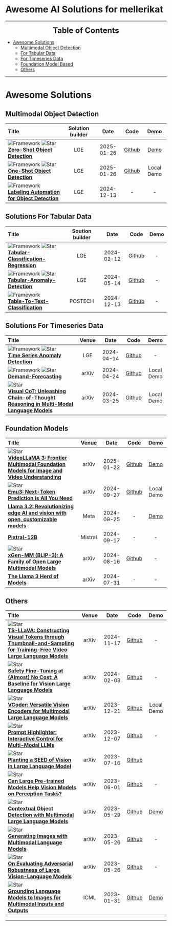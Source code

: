 # Awesome AI Solutions for mellerikat 

---
<font size=5><center><b> Table of Contents </b> </center></font>
- [Awesome Solutions](#awesome-solutions)
  - [Multimodal Object Detection](#multimodal-object-detection)
  - [For Tabular Data](#solutions-for-tabular-data)
  - [For Timeseries Data](#solutions-for-timeseries-data)
  - [Foundation Model Based](#multimodal-in-context-learning)
  - [Others](#others)

---

# Awesome Solutions

## Multimodal Object Detection
|  Title  |   Solution builder  |   Date   |   Code   |   Demo   |
|:--------|:--------:|:--------:|:--------:|:--------:|
| ![Framework](https://img.shields.io/badge/ALO-V2.7.0-blue) ![Star](https://img.shields.io/github/stars/IDEA-Research/GroundingDINO.svg?style=social&label=Star) <br> [**Zero-Shot Object Detection**](https://github.com/mellerihub/Awesome-AISolutions-for-mellerikat/blob/main/docs/zeroshot_objectdetection.md) <br> | LGE | 2025-01-26 | [Github](https://github.com/QwenLM/Qwen2.5-VL) | [Demo](https://huggingface.co/spaces/Qwen/Qwen2.5-VL) |
| ![Framework](https://img.shields.io/badge/ALO-V2.7.0-blue) ![Star](https://img.shields.io/github/stars/baichuan-inc/Baichuan-Omni-1.5.svg?style=social&label=Star) <br> [**One-Shot Object Detection**](https://github.com/baichuan-inc/Baichuan-Omni-1.5/blob/main/baichuan_omni_1_5.pdf) <br> | LGE | 2025-01-26 | [Github](https://github.com/baichuan-inc/Baichuan-Omni-1.5) | Local Demo |
| ![Framework](https://img.shields.io/badge/ALO-V2.7.0-blue)  <br> [**Labeling Automation for Object Detection**](https://arxiv.org/pdf/2412.10360) <br> | LGE | 2024-12-13 | - | - |


## Solutions For Tabular Data
|  Title  |   Soution builder  |   Date   |   Code   |   Demo   |
|:--------|:--------:|:--------:|:--------:|:--------:|
| ![Framework](https://img.shields.io/badge/ALO-V2.7.0-blue) ![Star](https://img.shields.io/github/stars/mellerikat-aicontents/Tabular-Classification-Regression.svg?style=social&label=Star) <br> [**Tabular-Classification-Regression**](https://github.com/mellerihub/Awesome-AISolutions-for-mellerikat/blob/main/docs/tcr.md) <br> | LGE | 2024-02-12 | [Github](https://github.com/mellerikat-aicontents/Tabular-Classification-Regression) | - |
| ![Framework](https://img.shields.io/badge/ALO-V2.7.0-blue) ![Star](https://img.shields.io/github/stars/mellerikat-aicontents/Tabular-Anomaly-Detection.svg?style=social&label=Star) <br> [**Tabular-Anomaly-Detection**](https://github.com/mellerihub/Awesome-AISolutions-for-mellerikat/blob/main/docs/tad.md) <br> | LGE | 2024-05-14 | [Github](https://github.com/mellerikat-aicontents/Tabular-Anomaly-Detection) | - |
| ![Framework](https://img.shields.io/badge/ALO-V2.7.0-blue) <br> [**Table-To-Text-Classification**](https://github.com/mellerihub/Awesome-AISolutions-for-mellerikat/blob/main/docs/table_to_text.md) <br> | POSTECH | 2024-12-13 | [Github](https://github.com/mellerihub/table-to-text) | - |


## Solutions For Timeseries Data
|  Title  |   Venue  |   Date   |   Code   |   Demo   |
|:--------|:--------:|:--------:|:--------:|:--------:|
| ![Framework](https://img.shields.io/badge/ALO-V2.7.0-blue) ![Star](https://img.shields.io/github/stars/mellerikat-aicontents/Anomaly-Detection.svg?style=social&label=Star) <br> [**Time Series Anomaly Detection**](https://github.com/mellerihub/Awesome-AISolutions-for-mellerikat/blob/main/docs/ad.md) <br> | LGE | 2024-04-14 | [Github](https://github.com/mellerikat-aicontents/Anomaly-Detection) | - |
| ![Framework](https://img.shields.io/badge/ALO-V2.7.0-blue) ![Star](https://img.shields.io/github/stars/mellerikat-aicontents/Demand_Forecasting.svg?style=social&label=Star) <br> [**Demand-Forecasting**](https://github.com/mellerihub/Awesome-AISolutions-for-mellerikat/blob/main/docs/demand_forecasting.md) <br> | arXiv | 2024-04-24 | [Github](https://github.com/mellerikat-aicontents/Demand_Forecasting) | Local Demo |
| ![Star](https://img.shields.io/github/stars/deepcs233/Visual-CoT.svg?style=social&label=Star) <br> [**Visual CoT: Unleashing Chain-of-Thought Reasoning in Multi-Modal Language Models**](https://arxiv.org/pdf/2403.16999.pdf) <br> | arXiv | 2024-03-25 | [Github](https://github.com/deepcs233/Visual-CoT) | Local Demo |


## Foundation Models
|  Title  |   Venue  |   Date   |   Code   |   Demo   |
|:--------|:--------:|:--------:|:--------:|:--------:|
| ![Star](https://img.shields.io/github/stars/DAMO-NLP-SG/VideoLLaMA3.svg?style=social&label=Star) <br> [**VideoLLaMA 3: Frontier Multimodal Foundation Models for Image and Video Understanding**](https://arxiv.org/pdf/2501.13106) <br> | arXiv | 2025-01-22 | [Github](https://github.com/DAMO-NLP-SG/VideoLLaMA3) | [Demo](https://huggingface.co/spaces/lixin4ever/VideoLLaMA3) |
| ![Star](https://img.shields.io/github/stars/baaivision/Emu3.svg?style=social&label=Star) <br> [**Emu3: Next-Token Prediction is All You Need**](https://arxiv.org/pdf/2409.18869) <br> | arXiv | 2024-09-27 | [Github](https://github.com/baaivision/Emu3) | Local Demo |
| [**Llama 3.2: Revolutionizing edge AI and vision with open, customizable models**](https://ai.meta.com/blog/llama-3-2-connect-2024-vision-edge-mobile-devices/) | Meta | 2024-09-25 | - | [Demo](https://huggingface.co/meta-llama/Llama-3.2-11B-Vision-Instruct) | 
| [**Pixtral-12B**](https://mistral.ai/news/pixtral-12b/) | Mistral | 2024-09-17 | - | - |
| ![Star](https://img.shields.io/github/stars/salesforce/LAVIS.svg?style=social&label=Star) <br> [**xGen-MM (BLIP-3): A Family of Open Large Multimodal Models**](https://arxiv.org/pdf/2408.08872) <br> | arXiv | 2024-08-16 | [Github](https://github.com/salesforce/LAVIS/tree/xgen-mm) | - |
| [**The Llama 3 Herd of Models**](https://arxiv.org/pdf/2407.21783) | arXiv | 2024-07-31 | - | - |


## Others
|  Title  |   Venue  |   Date   |   Code   |   Demo   |
|:--------|:--------:|:--------:|:--------:|:--------:|
| ![Star](https://img.shields.io/github/stars/tingyu215/TS-LLaVA.svg?style=social&label=Star) <br> [**TS-LLaVA: Constructing Visual Tokens through Thumbnail-and-Sampling for Training-Free Video Large Language Models**](https://arxiv.org/pdf/2411.11066) <br> | arXiv | 2024-11-17 | [Github](https://github.com/tingyu215/TS-LLaVA) | - |
| ![Star](https://img.shields.io/github/stars/ys-zong/VLGuard.svg?style=social&label=Star) <br> [**Safety Fine-Tuning at (Almost) No Cost: A Baseline for Vision Large Language Models**](https://arxiv.org/pdf/2402.02207.pdf) <br> | arXiv | 2024-02-03 | [Github](https://github.com/ys-zong/VLGuard) | - |
| ![Star](https://img.shields.io/github/stars/SHI-Labs/VCoder.svg?style=social&label=Star) <br> [**VCoder: Versatile Vision Encoders for Multimodal Large Language Models**](https://arxiv.org/pdf/2312.14233.pdf) <br> | arXiv | 2023-12-21 | [Github](https://github.com/SHI-Labs/VCoder) | Local Demo | 
| ![Star](https://img.shields.io/github/stars/dvlab-research/Prompt-Highlighter.svg?style=social&label=Star) <br> [**Prompt Highlighter: Interactive Control for Multi-Modal LLMs**](https://arxiv.org/pdf/2312.04302.pdf) <br> | arXiv | 2023-12-07 | [Github](https://github.com/dvlab-research/Prompt-Highlighter) | - |
| ![Star](https://img.shields.io/github/stars/AIlab-CVC/SEED.svg?style=social&label=Star) <br> [**Planting a SEED of Vision in Large Language Model**](https://arxiv.org/pdf/2307.08041.pdf) <br> | arXiv | 2023-07-16 | [Github](https://github.com/AILab-CVC/SEED) |
| ![Star](https://img.shields.io/github/stars/huawei-noah/Efficient-Computing.svg?style=social&label=Star) <br> [**Can Large Pre-trained Models Help Vision Models on Perception Tasks?**](https://arxiv.org/pdf/2306.00693.pdf) <br> | arXiv | 2023-06-01 | [Github](https://github.com/huawei-noah/Efficient-Computing/tree/master/GPT4Image/) | - | 
| ![Star](https://img.shields.io/github/stars/yuhangzang/ContextDET.svg?style=social&label=Star) <br> [**Contextual Object Detection with Multimodal Large Language Models**](https://arxiv.org/pdf/2305.18279.pdf) <br> | arXiv | 2023-05-29 | [Github](https://github.com/yuhangzang/ContextDET) | [Demo](https://huggingface.co/spaces/yuhangzang/ContextDet-Demo) |
| ![Star](https://img.shields.io/github/stars/kohjingyu/gill.svg?style=social&label=Star) <br> [**Generating Images with Multimodal Language Models**](https://arxiv.org/pdf/2305.17216.pdf) <br> | arXiv | 2023-05-26 | [Github](https://github.com/kohjingyu/gill) | - |
| ![Star](https://img.shields.io/github/stars/yunqing-me/AttackVLM.svg?style=social&label=Star) <br> [**On Evaluating Adversarial Robustness of Large Vision-Language Models**](https://arxiv.org/pdf/2305.16934.pdf) <br> | arXiv | 2023-05-26 | [Github](https://github.com/yunqing-me/AttackVLM) | - | 
| ![Star](https://img.shields.io/github/stars/kohjingyu/fromage.svg?style=social&label=Star) <br> [**Grounding Language Models to Images for Multimodal Inputs and Outputs**](https://arxiv.org/pdf/2301.13823.pdf) <br> | ICML | 2023-01-31 | [Github](https://github.com/kohjingyu/fromage) | [Demo](https://huggingface.co/spaces/jykoh/fromage) |

---


